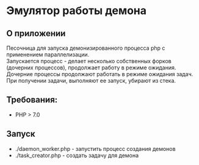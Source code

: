 # Эмулятор работы демона  

## О приложении  
Песочница для запуска демонизированного процесса php с применением параллелизации.  
Запускается процесс - делает несколько собственных форков (дочерних процессов), продолжает работу в режиме ожидания.  
Дочерние процессы продолжают работать в режиме ожидания задач. При получении задачи, выполняют ее запуск, убирают из стека.  

## Требования:  
* PHP > 7.0  

## Запуск  
* ./daemon_worker.php - запустить процесс создания демонов  
* ./task_creator.php - создать задачу для демона  